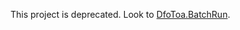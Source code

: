 This project is deprecated. Look to [DfoToa.BatchRun](https://github.com/University-of-Southeast-Norway/toa-p360-batch/tree/main/DfoToa.BatchRun).

